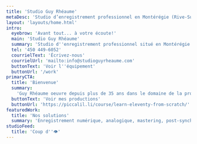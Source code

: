 ```yaml
---
title: 'Studio Guy Rhéaume'
metaDesc: 'Studio d’enregistrement professionnel en Montérégie (Rive-Sud de Montréal)'
layout: 'layouts/home.html'
intro:
  eyebrow: 'Avant tout... à votre écoute!'
  main: 'Studio Guy Rhéaume'
  summary: 'Studio d''enregistrement professionnel situé en Montérégie (Rive-Sud de Montréal)'
  tel: '450 449-6052'
  courrielText: 'Écrivez-nous'
  courrielUrl: 'mailto:info@studioguyrheaume.com'
  buttonText: 'Voir l''équipement'
  buttonUrl: '/work'
primaryCTA:
  title: 'Bienvenue'
  summary:
    'Guy Rhéaume oeuvre depuis plus de 35 ans dans le domaine de la production de disques. Il est à l’origine de plusieurs enregistrements à succès. Il occupe la majeure partie de son temps à travailler pour le Studio Guy Rhéaume à titre de directeur musical, conseiller à la production, responsable des arrangements sonores et ingénieur.'
  buttonText: 'Voir mes productions'
  buttonUrl: 'https://piccalil.li/course/learn-eleventy-from-scratch/'
featuredWork:
  title: 'Nos solutions'
  summary: 'Enregistrement numérique, analogique, mastering, post-synchro? No problemo :-)'
studioFeed:
  title: 'Coup d''👁️'
---
```

